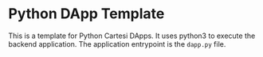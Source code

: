 # Python DApp Template

This is a template for Python Cartesi DApps. It uses python3 to execute the backend application.
The application entrypoint is the `dapp.py` file.
                          